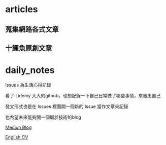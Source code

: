# articles

## 蒐集網路各式文章

## 十鱷魚原創文章

# daily_notes
Issues 為生活心得記錄

看了 Lidemy 大大的github，也想記錄一下自己日常做了哪些事情，來審思自己

發文形式也是在 Issues 裡面開一個新的 Issue 當作文章來記錄

也希望未來能夠開一個屬於技術的blog

[Mediun Blog](https://medium.com/%E7%98%8B%E7%98%8B%E7%99%B2%E7%99%B2%E5%8D%81%E9%B1%B7%E9%AD%9A)

[English CV](https://drive.google.com/open?id=1tBf-7lC_fCBjYbTAYlc4FF-i2mtIK0kh6cgM2kWoyME)
